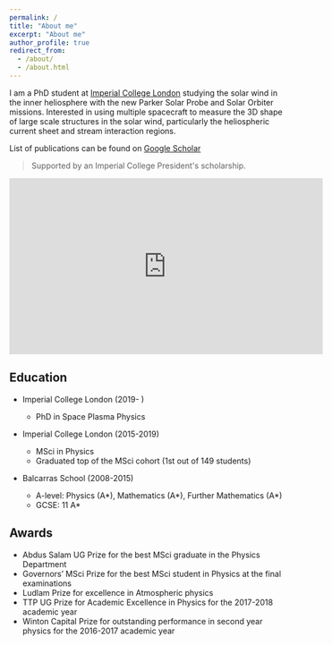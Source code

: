 ```yaml
---
permalink: /
title: "About me"
excerpt: "About me"
author_profile: true
redirect_from: 
  - /about/
  - /about.html
---
```


I am a PhD student at [Imperial College London](https://www.imperial.ac.uk/space-and-atmospheric-physics) studying the solar wind in the inner heliosphere with the new Parker Solar Probe and Solar Orbiter missions. Interested in using multiple spacecraft to measure the 3D shape of large scale structures in the solar wind, particularly the heliospheric current sheet and stream interaction regions.

List of publications can be found on [Google Scholar]("https://scholar.google.com/citations?user=59iEPNwAAAAJ") <i class="fas fa-graduation-cap"></i>

> Supported by an Imperial College President's scholarship.


<iframe width="560" height="315" src="https://www.youtube.com/embed/rI2yBMnZMpU" title="YouTube video player" frameborder="0" allow="accelerometer; autoplay; clipboard-write; encrypted-media; gyroscope; picture-in-picture" allowfullscreen></iframe>


## Education

* Imperial College London (2019- )
  * PhD in Space Plasma Physics

* Imperial College London (2015-2019)
  * MSci in Physics
  * Graduated top of the MSci cohort (1st out of 149 students)  

* Balcarras School (2008-2015)
  * A-level: Physics (A\*), Mathematics (A\*), Further Mathematics (A\*)
  * GCSE: 11 A\*

## Awards

* Abdus Salam UG Prize for the best MSci graduate in the Physics Department
* Governors’ MSci Prize for the best MSci student in Physics at the final examinations
* Ludlam Prize for excellence in Atmospheric physics
* TTP UG Prize for Academic Excellence in Physics for the 2017-2018 academic year
* Winton Capital Prize for outstanding performance in second year physics for the 2016-2017 academic year
